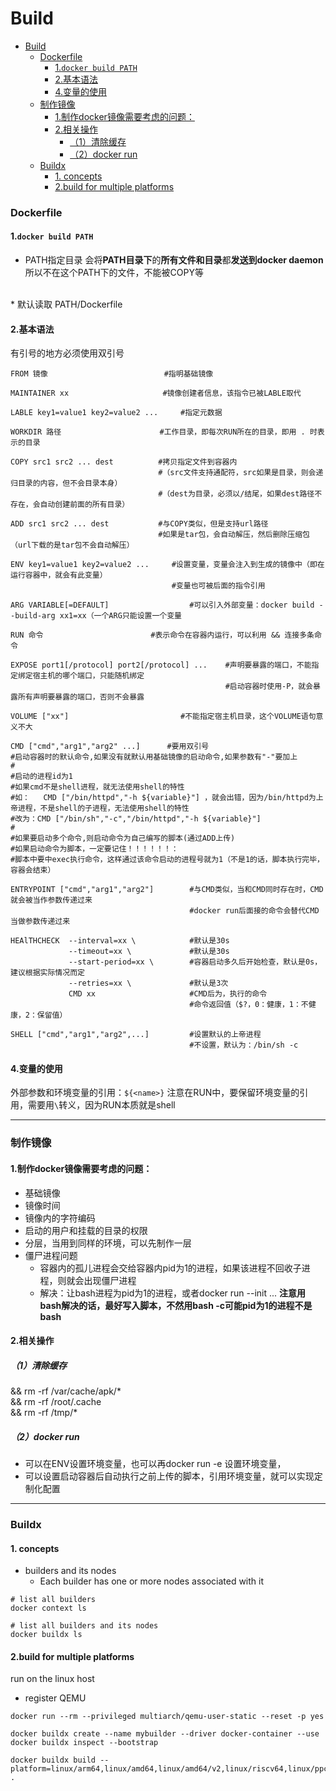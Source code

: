 # Build

<!-- @import "[TOC]" {cmd="toc" depthFrom=1 depthTo=6 orderedList=false} -->
<!-- code_chunk_output -->

- [Build](#build)
    - [Dockerfile](#dockerfile)
      - [1.`docker build PATH`](#1docker-build-path)
      - [2.基本语法](#2基本语法)
      - [4.变量的使用](#4变量的使用)
    - [制作镜像](#制作镜像)
      - [1.制作docker镜像需要考虑的问题：](#1制作docker镜像需要考虑的问题)
      - [2.相关操作](#2相关操作)
        - [（1）清除缓存](#1清除缓存)
        - [（2）docker run](#2docker-run)
    - [Buildx](#buildx)
      - [1. concepts](#1-concepts)
      - [2.build for multiple platforms](#2build-for-multiple-platforms)

<!-- /code_chunk_output -->

### Dockerfile

#### 1.`docker build PATH`
* PATH指定目录
会将**PATH目录下**的**所有文件和目录**都**发送到docker daemon**
所以不在这个PATH下的文件，不能被COPY等
</br>
* 默认读取 PATH/Dockerfile

#### 2.基本语法
有引号的地方必须使用双引号
```shell
FROM 镜像                          #指明基础镜像

MAINTAINER xx                     #镜像创建者信息，该指令已被LABLE取代

LABLE key1=value1 key2=value2 ...     #指定元数据

WORKDIR 路径                      #工作目录，即每次RUN所在的目录，即用 . 时表示的目录

COPY src1 src2 ... dest          #拷贝指定文件到容器内
                                 #（src文件支持通配符，src如果是目录，则会递归目录的内容，但不会目录本身）
                                 #（dest为目录，必须以/结尾，如果dest路径不存在，会自动创建前面的所有目录）

ADD src1 src2 ... dest           #与COPY类似，但是支持url路径
                                 #如果是tar包，会自动解压，然后删除压缩包（url下载的是tar包不会自动解压）

ENV key1=value1 key2=value2 ...     #设置变量，变量会注入到生成的镜像中（即在运行容器中，就会有此变量）
                                    #变量也可被后面的指令引用

ARG VARIABLE[=DEFAULT]                  #可以引入外部变量：docker build --build-arg xx1=xx（一个ARG只能设置一个变量

RUN 命令                        #表示命令在容器内运行，可以利用 && 连接多条命令

EXPOSE port1[/protocol] port2[/protocol] ...    #声明要暴露的端口，不能指定绑定宿主机的哪个端口，只能随机绑定
                                                #启动容器时使用-P，就会暴露所有声明要暴露的端口，否则不会暴露

VOLUME ["xx"]                         #不能指定宿主机目录，这个VOLUME语句意义不大

CMD ["cmd","arg1","arg2" ...]      #要用双引号
#启动容器时的默认命令,如果没有就默认用基础镜像的启动命令,如果参数有"-"要加上
#
#启动的进程id为1
#如果cmd不是shell进程，就无法使用shell的特性
#如：   CMD ["/bin/httpd","-h ${variable}"] ，就会出错，因为/bin/httpd为上帝进程，不是shell的子进程，无法使用shell的特性
#改为：CMD ["/bin/sh","-c","/bin/httpd","-h ${variable}"]
#
#如果要启动多个命令,则启动命令为自己编写的脚本(通过ADD上传)
#如果启动命令为脚本，一定要记住！！！！！！：
#脚本中要中exec执行命令，这样通过该命令启动的进程号就为1（不是1的话，脚本执行完毕，容器会结束）

ENTRYPOINT ["cmd","arg1","arg2"]        #与CMD类似，当和CMD同时存在时，CMD就会被当作参数传递过来
                                        #docker run后面接的命令会替代CMD当做参数传递过来

HEAlTHCHECK  --interval=xx \            #默认是30s
             --timeout=xx \             #默认是30s
             --start-period=xx \        #容器启动多久后开始检查，默认是0s，建议根据实际情况而定
             --retries=xx \             #默认是3次
             CMD xx                     #CMD后为，执行的命令
                                        #命令返回值（$?，0：健康，1：不健康，2：保留值）

SHELL ["cmd","arg1","arg2",...]         #设置默认的上帝进程
                                        #不设置，默认为：/bin/sh -c
```

#### 4.变量的使用

外部参数和环境变量的引用：`${<name>}`
注意在RUN中，要保留环境变量的引用，需要用`\`转义，因为RUN本质就是shell

***

### 制作镜像
#### 1.制作docker镜像需要考虑的问题：
* 基础镜像
* 镜像时间
* 镜像内的字符编码
* 启动的用户和挂载的目录的权限
* 分层，当用到同样的环境，可以先制作一层
* 僵尸进程问题
  * 容器内的孤儿进程会交给容器内pid为1的进程，如果该进程不回收子进程，则就会出现僵尸进程
  * 解决：让bash进程为pid为1的进程，或者docker run --init ...
  **注意用bash解决的话，最好写入脚本，不然用bash -c可能pid为1的进程不是bash**

#### 2.相关操作
##### （1）清除缓存
  && rm -rf /var/cache/apk/* \
  && rm -rf /root/.cache \
  && rm -rf /tmp/*

##### （2）docker run
* 可以在ENV设置环境变量，也可以再docker run -e 设置环境变量，
* 可以设置启动容器后自动执行之前上传的脚本，引用环境变量，就可以实现定制化配置

***

### Buildx

#### 1. concepts
* builders and its nodes
  * Each builder has one or more nodes associated with it
```shell
# list all builders
docker context ls

# list all builders and its nodes
docker buildx ls
```

#### 2.build for multiple platforms

run on the linux host

* register QEMU
```shell
docker run --rm --privileged multiarch/qemu-user-static --reset -p yes
```
```shell
docker buildx create --name mybuilder --driver docker-container --use
docker buildx inspect --bootstrap
```
```shell
docker buildx build --platform=linux/arm64,linux/amd64,linux/amd64/v2,linux/riscv64,linux/ppc64le,linux/s390x,linux/386,linux/mips64le,linux/mips64,linux/arm/v7,linux/arm/v6 .
```